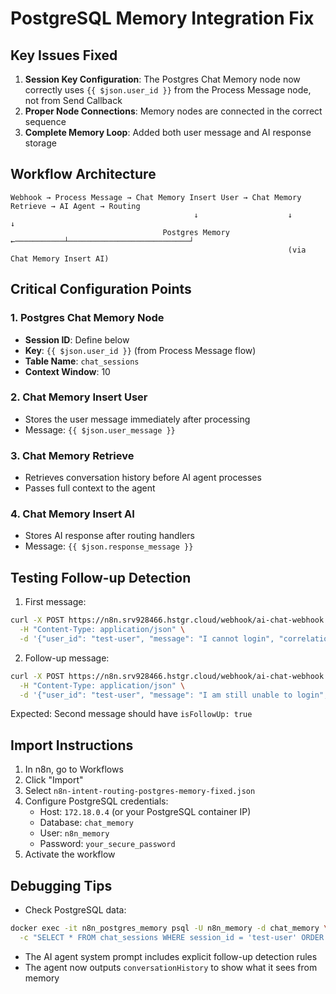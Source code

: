# PostgreSQL Memory Integration Fix

## Key Issues Fixed

1. **Session Key Configuration**: The Postgres Chat Memory node now correctly uses `{{ $json.user_id }}` from the Process Message node, not from Send Callback
2. **Proper Node Connections**: Memory nodes are connected in the correct sequence
3. **Complete Memory Loop**: Added both user message and AI response storage

## Workflow Architecture

```
Webhook → Process Message → Chat Memory Insert User → Chat Memory Retrieve → AI Agent → Routing
                                         ↓                    ↓                           ↓
                                  Postgres Memory ←───────────┴───────────────────────────┘
                                                              (via Chat Memory Insert AI)
```

## Critical Configuration Points

### 1. Postgres Chat Memory Node
- **Session ID**: Define below
- **Key**: `{{ $json.user_id }}` (from Process Message flow)
- **Table Name**: `chat_sessions`
- **Context Window**: 10

### 2. Chat Memory Insert User
- Stores the user message immediately after processing
- Message: `{{ $json.user_message }}`

### 3. Chat Memory Retrieve
- Retrieves conversation history before AI agent processes
- Passes full context to the agent

### 4. Chat Memory Insert AI
- Stores AI response after routing handlers
- Message: `{{ $json.response_message }}`

## Testing Follow-up Detection

1. First message:
```bash
curl -X POST https://n8n.srv928466.hstgr.cloud/webhook/ai-chat-webhook \
  -H "Content-Type: application/json" \
  -d '{"user_id": "test-user", "message": "I cannot login", "correlation_id": "test-001"}'
```

2. Follow-up message:
```bash
curl -X POST https://n8n.srv928466.hstgr.cloud/webhook/ai-chat-webhook \
  -H "Content-Type: application/json" \
  -d '{"user_id": "test-user", "message": "I am still unable to login", "correlation_id": "test-002"}'
```

Expected: Second message should have `isFollowUp: true`

## Import Instructions

1. In n8n, go to Workflows
2. Click "Import"
3. Select `n8n-intent-routing-postgres-memory-fixed.json`
4. Configure PostgreSQL credentials:
   - Host: `172.18.0.4` (or your PostgreSQL container IP)
   - Database: `chat_memory`
   - User: `n8n_memory`
   - Password: `your_secure_password`
5. Activate the workflow

## Debugging Tips

- Check PostgreSQL data:
```bash
docker exec -it n8n_postgres_memory psql -U n8n_memory -d chat_memory \
  -c "SELECT * FROM chat_sessions WHERE session_id = 'test-user' ORDER BY id DESC LIMIT 4;"
```

- The AI agent system prompt includes explicit follow-up detection rules
- The agent now outputs `conversationHistory` to show what it sees from memory